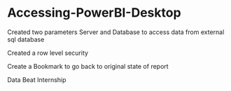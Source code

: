 # Accessing-PowerBI-Desktop

Created two parameters 
Server and Database to access data from external sql database

Created a row level security

Create a Bookmark to go back to original state of report

Data Beat Internship
